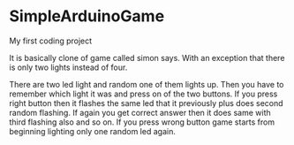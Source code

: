 # SimpleArduinoGame

My first coding project

It is basically clone of game called simon says. With an exception that there is only two lights instead of four.

There are two led light and random one of them lights up. Then you have to remember which light it was and press on of the two buttons. If you press right button then it flashes the same led that it previously plus does second random flashing. If again you get correct answer then it does same with third flashing also and so on. If you press wrong button game starts from beginning lighting only one random led again.
